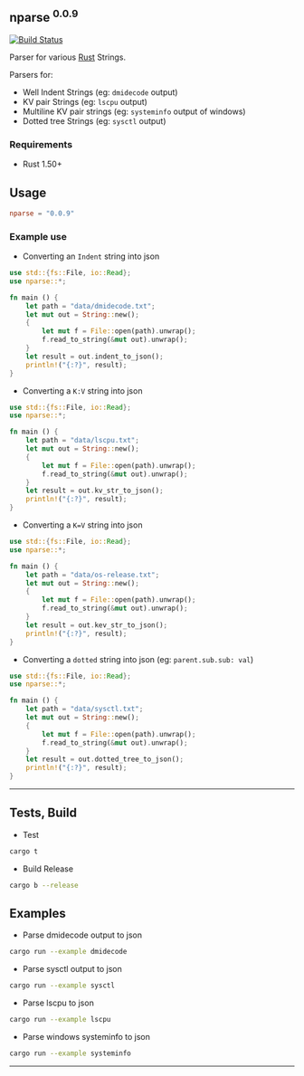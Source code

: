 nparse <sup>0.0.9</sup>
----------
[![Build Status](https://travis-ci.com/marirs/nparse.svg?branch=master)](https://travis-ci.com/marirs/nparse)

Parser for various [Rust](https://www.rust-lang.org/) Strings.

Parsers for:
- Well Indent Strings (eg: `dmidecode` output)
- KV pair Strings (eg: `lscpu` output)
- Multiline KV pair strings (eg: `systeminfo` output of windows)
- Dotted tree Strings (eg: `sysctl` output)

### Requirements

- Rust 1.50+

## Usage

```toml
nparse = "0.0.9"
```

### Example use

- Converting an `Indent` string into json

```rust
use std::{fs::File, io::Read};
use nparse::*;

fn main () {
    let path = "data/dmidecode.txt";
    let mut out = String::new();
    {
        let mut f = File::open(path).unwrap();
        f.read_to_string(&mut out).unwrap();
    }
    let result = out.indent_to_json();
    println!("{:?}", result);
}
```

- Converting a `K:V` string into json

```rust
use std::{fs::File, io::Read};
use nparse::*;

fn main () {
    let path = "data/lscpu.txt";
    let mut out = String::new();
    {
        let mut f = File::open(path).unwrap();
        f.read_to_string(&mut out).unwrap();
    }
    let result = out.kv_str_to_json();
    println!("{:?}", result);
}
```

- Converting a `K=V` string into json

```rust
use std::{fs::File, io::Read};
use nparse::*;

fn main () {
    let path = "data/os-release.txt";
    let mut out = String::new();
    {
        let mut f = File::open(path).unwrap();
        f.read_to_string(&mut out).unwrap();
    }
    let result = out.kev_str_to_json();
    println!("{:?}", result);
}
```

- Converting a `dotted` string into json (eg: `parent.sub.sub: val`)

```rust
use std::{fs::File, io::Read};
use nparse::*;

fn main () {
    let path = "data/sysctl.txt";
    let mut out = String::new();
    {
        let mut f = File::open(path).unwrap();
        f.read_to_string(&mut out).unwrap();
    }
    let result = out.dotted_tree_to_json();
    println!("{:?}", result);
}
```

---

## Tests, Build

- Test
```bash
cargo t 
```

- Build Release
```bash
cargo b --release
```

## Examples

- Parse dmidecode output to json
```bash
cargo run --example dmidecode
```

- Parse sysctl output to json
```bash
cargo run --example sysctl
```

- Parse lscpu to json
```bash
cargo run --example lscpu
```

- Parse windows systeminfo to json
```bash
cargo run --example systeminfo
```

---

